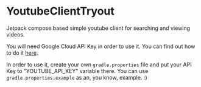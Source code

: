 # YoutubeClientTryout
Jetpack compose based simple youtube client for searching and viewing videos. 

You will need Google Cloud API Key in order to use it. You can find out how to do it [here](https://developers.google.com/youtube/v3/quickstart/android).

In order to use it, create your own `gradle.properties` file and put your API Key to "YOUTUBE_API_KEY" variable there. 
You can use `gradle.properties.example` as an, you know, example. :)
